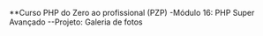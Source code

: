 **Curso PHP do Zero ao profissional (PZP)
-Módulo 16: PHP Super Avançado
--Projeto: Galeria de fotos